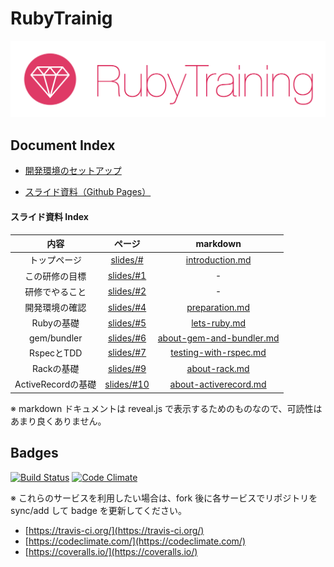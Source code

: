 RubyTrainig
===========

![](docs/img/RubyTrainingLogo.png)

## Document Index

- [開発環境のセットアップ](docs/setup.md)

- [スライド資料（Github Pages）](http://mixi-inc.github.io/RubyTraining/slides)

#### スライド資料 Index

|内容|ページ|markdown|
|:--:|:----:|:------:|
| トップページ       | [slides/#](http://mixi-inc.github.io/RubyTraining/slides/#)      | [introduction.md](https://github.com/mixi-inc/RubyTraining/blob/gh-pages/slides/contents/introduction.md)                   |
| この研修の目標     | [slides/#1](http://mixi-inc.github.io/RubyTraining/slides/#/1)   | -                                                                                                                           |
| 研修でやること     | [slides/#2](http://mixi-inc.github.io/RubyTraining/slides/#/2)   | -                                                                                                                           |
| 開発環境の確認     | [slides/#4](http://mixi-inc.github.io/RubyTraining/slides/#/4)   | [preparation.md](https://github.com/mixi-inc/RubyTraining/blob/gh-pages/slides/contents/preparation.md)                     |
| Rubyの基礎         | [slides/#5](http://mixi-inc.github.io/RubyTraining/slides/#/5)   | [lets-ruby.md](https://github.com/mixi-inc/RubyTraining/blob/gh-pages/slides/contents/lets-ruby.md)                         |
| gem/bundler        | [slides/#6](http://mixi-inc.github.io/RubyTraining/slides/#/6)   | [about-gem-and-bundler.md](https://github.com/mixi-inc/RubyTraining/blob/gh-pages/slides/contents/about-gem-and-bundler.md) |
| RspecとTDD         | [slides/#7](http://mixi-inc.github.io/RubyTraining/slides/#/7)   | [testing-with-rspec.md](https://github.com/mixi-inc/RubyTraining/blob/gh-pages/slides/contents/testing-with-rspec.md)       |
| Rackの基礎         | [slides/#9](http://mixi-inc.github.io/RubyTraining/slides/#/9)   | [about-rack.md](https://github.com/mixi-inc/RubyTraining/blob/gh-pages/slides/contents/about-rack.md)                       |
| ActiveRecordの基礎 | [slides/#10](http://mixi-inc.github.io/RubyTraining/slides/#/10) | [about-activerecord.md](https://github.com/mixi-inc/RubyTraining/blob/gh-pages/slides/contents/about-activerecord.md)       |

※ markdown ドキュメントは reveal.js で表示するためのものなので、可読性はあまり良くありません。

## Badges

[![Build Status](https://travis-ci.org/mixi-inc/RubyTraining.svg?branch=master)](https://travis-ci.org/mixi-inc/RubyTraining)
[![Code Climate](https://codeclimate.com/github/mixi-inc/RubyTraining.png)](https://codeclimate.com/github/mixi-inc/RubyTraining)

※ これらのサービスを利用したい場合は、fork 後に各サービスでリポジトリを sync/add して badge を更新してください。

- [https://travis-ci.org/](https://travis-ci.org/)
- [https://codeclimate.com/](https://codeclimate.com/)
- [https://coveralls.io/](https://coveralls.io/)
